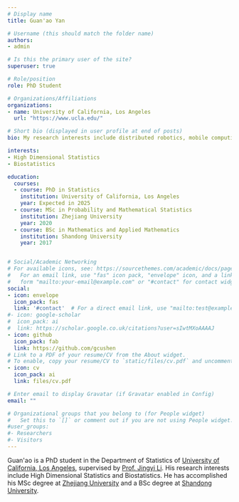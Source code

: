 ```yaml
---
# Display name
title: Guan'ao Yan

# Username (this should match the folder name)
authors:
- admin

# Is this the primary user of the site?
superuser: true

# Role/position
role: PhD Student

# Organizations/Affiliations
organizations:
- name: University of California, Los Angeles
  url: "https://www.ucla.edu/"

# Short bio (displayed in user profile at end of posts)
bio: My research interests include distributed robotics, mobile computing and programmable matter.

interests:
- High Dimensional Statistics
- Biostatistics

education:
  courses:
  - course: PhD in Statistics
    institution: University of California, Los Angeles
    year: Expected in 2025
  - course: MSc in Probability and Mathematical Statistics
    institution: Zhejiang University
    year: 2020
  - course: BSc in Mathematics and Applied Mathematics
    institution: Shandong University
    year: 2017


# Social/Academic Networking
# For available icons, see: https://sourcethemes.com/academic/docs/page-builder/#icons
#   For an email link, use "fas" icon pack, "envelope" icon, and a link in the
#   form "mailto:your-email@example.com" or "#contact" for contact widget.
social:
- icon: envelope
  icon_pack: fas
  link: '#contact'  # For a direct email link, use "mailto:test@example.org".
#- icon: google-scholar
#  icon_pack: ai
#  link: https://scholar.google.co.uk/citations?user=sIwtMXoAAAAJ
- icon: github
  icon_pack: fab
  link: https://github.com/gcushen
# Link to a PDF of your resume/CV from the About widget.
# To enable, copy your resume/CV to `static/files/cv.pdf` and uncomment the lines below.
- icon: cv
  icon_pack: ai
  link: files/cv.pdf

# Enter email to display Gravatar (if Gravatar enabled in Config)
email: ""

# Organizational groups that you belong to (for People widget)
#   Set this to `[]` or comment out if you are not using People widget.
#user_groups:
#- Researchers
#- Visitors
---
```


Guan'ao is a PhD student in the Department of Statistics of [University of California, Los Angeles](https://www.ucla.edu/), supervised by [Prof. Jingyi Li](http://jsb.ucla.edu/people/jingyi-jessica-li). His research interests include High Dimensional Statistics and Biostatistics. He has accomplished his MSc degree at [Zhejiang University](https://www.zju.edu.cn/english/) and a BSc degree at [Shandong University](https://en.sdu.edu.cn/).

